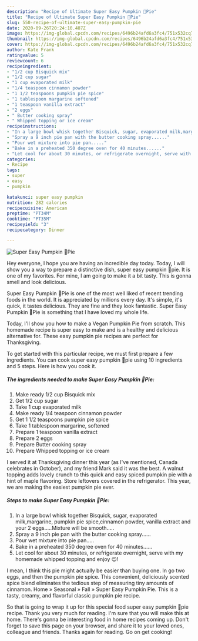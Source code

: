 ```yaml
---
description: "Recipe of Ultimate Super Easy Pumpkin 🎃Pie"
title: "Recipe of Ultimate Super Easy Pumpkin 🎃Pie"
slug: 550-recipe-of-ultimate-super-easy-pumpkin-pie
date: 2020-09-26T20:24:10.487Z
image: https://img-global.cpcdn.com/recipes/6496b24afd6a3fc4/751x532cq70/super-easy-pumpkin-🎃pie-recipe-main-photo.jpg
thumbnail: https://img-global.cpcdn.com/recipes/6496b24afd6a3fc4/751x532cq70/super-easy-pumpkin-🎃pie-recipe-main-photo.jpg
cover: https://img-global.cpcdn.com/recipes/6496b24afd6a3fc4/751x532cq70/super-easy-pumpkin-🎃pie-recipe-main-photo.jpg
author: Kate Frank
ratingvalue: 5
reviewcount: 6
recipeingredient:
- "1/2 cup Bisquick mix"
- "1/2 cup sugar"
- "1 cup evaporated milk"
- "1/4 teaspoon cinnamon powder"
- "1 1/2 teaspoons pumpkin pie spice"
- "1 tablespoon margarine softened"
- "1 teaspoon vanilla extract"
- "2 eggs"
- " Butter cooking spray"
- " Whipped topping or ice cream"
recipeinstructions:
- "In a large bowl whisk together Bisquick, sugar, evaporated milk,margarine, pumpkin pie spice,cinnamon powder, vanilla extract and your 2 eggs.....Mixture will be smooth....."
- "Spray a 9 inch pie pan with the butter cooking spray......"
- "Pour wet mixture into pie pan....."
- "Bake in a preheated 350 degree oven for 40 minutes......"
- "Let cool for about 30 minutes, or refrigerate overnight, serve with my homemade whipped topping and enjoy 😉!"
categories:
- Recipe
tags:
- super
- easy
- pumpkin

katakunci: super easy pumpkin 
nutrition: 282 calories
recipecuisine: American
preptime: "PT34M"
cooktime: "PT35M"
recipeyield: "3"
recipecategory: Dinner

---
```



![Super Easy Pumpkin 🎃Pie](https://img-global.cpcdn.com/recipes/6496b24afd6a3fc4/751x532cq70/super-easy-pumpkin-🎃pie-recipe-main-photo.jpg)

Hey everyone, I hope you are having an incredible day today. Today, I will show you a way to prepare a distinctive dish, super easy pumpkin 🎃pie. It is one of my favorites. For mine, I am going to make it a bit tasty. This is gonna smell and look delicious.

Super Easy Pumpkin 🎃Pie is one of the most well liked of recent trending foods in the world. It is appreciated by millions every day. It's simple, it's quick, it tastes delicious. They are fine and they look fantastic. Super Easy Pumpkin 🎃Pie is something that I have loved my whole life.

Today, I&#39;ll show you how to make a Vegan Pumpkin Pie from scratch. This homemade recipe is super easy to make and is a healthy and delicious alternative for. These easy pumpkin pie recipes are perfect for Thanksgiving.


To get started with this particular recipe, we must first prepare a few ingredients. You can cook super easy pumpkin 🎃pie using 10 ingredients and 5 steps. Here is how you cook it.

<!--inarticleads1-->

##### The ingredients needed to make Super Easy Pumpkin 🎃Pie:

1. Make ready 1/2 cup Bisquick mix
1. Get 1/2 cup sugar
1. Take 1 cup evaporated milk
1. Make ready 1/4 teaspoon cinnamon powder
1. Get 1 1/2 teaspoons pumpkin pie spice
1. Take 1 tablespoon margarine, softened
1. Prepare 1 teaspoon vanilla extract
1. Prepare 2 eggs
1. Prepare  Butter cooking spray
1. Prepare  Whipped topping or ice cream


I served it at Thanksgiving dinner this year (as I&#39;ve mentioned, Canada celebrates in October), and my friend Mark said it was the best. A walnut topping adds lovely crunch to this quick and easy spiced pumpkin pie with a hint of maple flavoring. Store leftovers covered in the refrigerator. This year, we are making the easiest pumpkin pie ever. 

<!--inarticleads2-->

##### Steps to make Super Easy Pumpkin 🎃Pie:

1. In a large bowl whisk together Bisquick, sugar, evaporated milk,margarine, pumpkin pie spice,cinnamon powder, vanilla extract and your 2 eggs.....Mixture will be smooth.....
1. Spray a 9 inch pie pan with the butter cooking spray......
1. Pour wet mixture into pie pan.....
1. Bake in a preheated 350 degree oven for 40 minutes......
1. Let cool for about 30 minutes, or refrigerate overnight, serve with my homemade whipped topping and enjoy 😉!


I mean, I think this pie might actually be easier than buying one. In go two eggs, and then the pumpkin pie spice. This convenient, deliciously scented spice blend eliminates the tedious step of measuring tiny amounts of cinnamon. Home » Seasonal » Fall » Super Easy Pumpkin Pie. This is a tasty, creamy, and flavorful classic pumpkin pie recipe. 

So that is going to wrap it up for this special food super easy pumpkin 🎃pie recipe. Thank you very much for reading. I'm sure that you will make this at home. There's gonna be interesting food in home recipes coming up. Don't forget to save this page on your browser, and share it to your loved ones, colleague and friends. Thanks again for reading. Go on get cooking!
